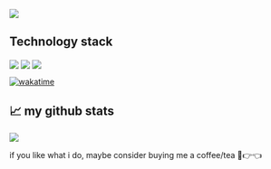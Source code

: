 
<a href="https://blog.990424.xyz" target="_blank"><img  align=center src="https://img.shields.io/badge/blog-HigginesLee-%238b4141?style=for-the-badge"/></a>

## Technology stack

<a href="" target="_blank"><img  align=center src="https://img.shields.io/badge/Python-%2341528b?style=flat"/></a>
<a href="" target="_blank"><img  align=center src="https://img.shields.io/badge/Golang-%2301a2f4?style=flat"/></a>
<a href="" target="_blank"><img  align=center src="https://img.shields.io/badge/Rust-%23f45301?style=flat"/></a>



[![wakatime](https://wakatime.com/badge/user/d10b17b7-69e1-42a1-a6bc-c0f0a78f8564.svg)](https://wakatime.com/@d10b17b7-69e1-42a1-a6bc-c0f0a78f8564)
## 📈 my github stats
<img align="center" src="https://github-readme-stats.vercel.app/api?username=HigginesLee&locale=en&line_height=33&show_icons=true&hide=contribs,issues,prs&theme=dracula&rank_icon=default"/>

if you like what i do, maybe consider buying me a coffee/tea 🥺👉👈
